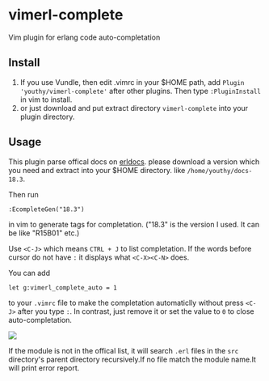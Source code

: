 # vimerl-complete
Vim plugin for erlang code auto-completation

## Install
1. If you use Vundle, then edit .vimrc in your $HOME path, add `Plugin 'youthy/vimerl-complete'` after other plugins. Then type
`:PluginInstall` in vim to install.
2. or just download and put extract directory `vimerl-complete` into your plugin directory.

## Usage
This plugin parse offical docs on [erldocs](http://erldocs.com/). please download a version which you need and extract into your
$HOME directory. like `/home/youthy/docs-18.3`.

Then run 
```
:EcompleteGen("18.3")
```

in vim to generate tags for completation. ("18.3" is the version I used. It can be like "R15B01" etc.)

Use `<C-J>` which means `CTRL + J` to list completation. If the words before cursor do not have `:` it displays what `<C-X><C-N>` 
does.

You can add
```
let g:vimerl_complete_auto = 1
```
to your `.vimrc` file to make the completation automaticlly without press `<C-J>` after you type `:`. In contrast, just remove it 
or set the value to `0` to close auto-completation.

![](http://i1156.photobucket.com/albums/p578/crossshura/optimized_zpsmwhao7bh.gif)

If the module is not in the offical list, it will search `.erl` files in the `src` directory's parent directory recursively.If no 
file match the module name.It will print error report.
